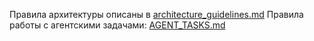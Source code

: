 Правила архитектуры описаны в [architecture_guidelines.md](spec/architecture_guidelines.md)
Правила работы с агентскими задачами: [AGENT_TASKS.md](spec/AGENT_TASKS.md)
